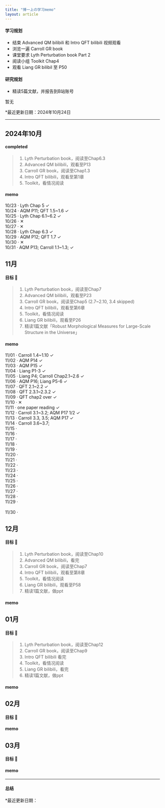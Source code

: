 ```yaml
---
title: "博一上の学习memo"
layout: article
---
```




#### 学习规划
- 结束 Advanced QM bilibili 和 Intro QFT bilibili 视频观看
- 浏览一遍 Carroll GR book
- 课堂要求 Lyth Perturbation book Part 2
- 阅读小组 Toolkit Chap4
- 观看 Liang GR bilibil 至 P50

#### 研究规划
- 精读5篇文献，并报告到B站账号

暂无

*最近更新日期：2024年10月24日

---

## 2024年10月

#### completed
> 1. Lyth Perturbation book，阅读至Chap6.3
> 2. Advanced QM bilibili，观看至P13
> 3. Carroll GR book，阅读至Chap1.3
> 4. Intro QFT bilibili，观看至第1章
> 5. Toolkit，看情况阅读

#### memo
10/23 · Lyth Chap 5 &#10003;
<br>10/24 · AQM P11; QFT 1.5~1.6 &#10003;
<br>10/25 · Lyth Chap 6.1~6.2 &#10003;
<br>10/26 · &#10005;
<br>10/27 · &#10005; 
<br>10/28 · Lyth Chap 6.3 &#10003;
<br>10/29 · AQM P12; QFT 1.7 &#10003;
<br>10/30 · &#10005;
<br>10/31 · AQM P13; Carroll 1.1~1.3;  &#10003;

## 11月

#### 目标 🎯

> 1. Lyth Perturbation book，阅读至Chap7
> 2. Advanced QM bilibili，观看至P23
> 3. Carroll GR book，阅读至Chap5 (2.7~2.10, 3.4 skipped)
> 4. Intro QFT bilibili，观看至第6章
> 5. Toolkit，看情况阅读
> 6. Liang GR bilibili，观看至P26
> 7. 精读1篇文献「Robust Morphological Measures for Large-Scale Structure in the Universe」

#### memo

11/01 · Carroll 1.4~1.10 &#10003;
<br>11/02 · AQM P14 &#10003;
<br>11/03 · AQM P15 &#10003;
<br>11/04 · Liang P1-3 &#10003;
<br>11/05 · Liang P4;  Carroll Chap2.1~2.6 &#10003;
<br>11/06 · AQM P16; Liang P5-6 &#10003;
<br>11/07 · QFT 2.1~2.2  &#10003;
<br>11/08 · QFT 2.3.1~2.3.2 &#10003;
<br>11/09 · QFT chap2 over &#10003;
<br>11/10 · &#10005; 
<br>11/11 · one paper reading &#10003;
<br>11/12 · Carroll 3.1~3.2; AQM P17 1/2 &#10003;
<br>11/13 · Carroll 3.3, 3.5; AQM P17  &#10003;
<br>11/14 · Carroll 3.6~3.7; 
<br>11/15 · 
<br>11/16 · 
<br>11/17 · 
<br>11/18 ·
<br>11/19 · 
<br>11/20 · 
<br>11/21 ·
<br>11/22 · 
<br>11/23 ·
<br>11/24 · 
<br>11/25 · 
<br>11/26 · 
<br>11/27 ·
<br>11/28 · 
<br>11/29 ·  
<br>11/30 ·  

## 12月
#### 目标 🎯

> 1. Lyth Perturbation book，阅读至Chap10
> 2. Advanced QM bilibili，看完
> 3. Carroll GR book，阅读至Chap7
> 4. Intro QFT bilibili，观看至第8章
> 5. Toolkit，看情况阅读
> 6. Liang GR bilibili，观看至P58
> 7. 精读1篇文献，做ppt



#### memo

## 01月
#### 目标 🎯
> 1. Lyth Perturbation book，阅读至Chap12
> 3. Carroll GR book，阅读至Chap9
> 4. Intro QFT bilibili 看完
> 5. Toolkit，看情况阅读
> 6. Liang GR bilibili，看完
> 7. 精读1篇文献，做ppt　


#### memo

## 02月
#### 目标 🎯
#### memo

## 03月
#### 目标 🎯
#### memo


---

#### 总结


*最近更新日期：